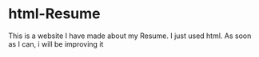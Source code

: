 # html-Resume
This is a website I have made about my Resume. I just used html. As soon as I can, i will be improving it
